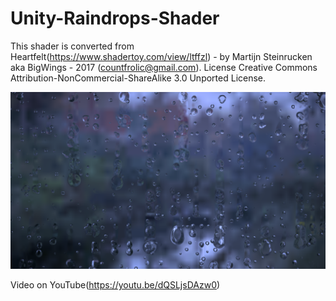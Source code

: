 # Unity-Raindrops-Shader

This shader is converted from Heartfelt(https://www.shadertoy.com/view/ltffzl) - by Martijn Steinrucken aka BigWings - 2017 (countfrolic@gmail.com).
License Creative Commons Attribution-NonCommercial-ShareAlike 3.0 Unported License.

![Screenshot](Screenshot.png)

Video on YouTube(https://youtu.be/dQSLjsDAzw0)